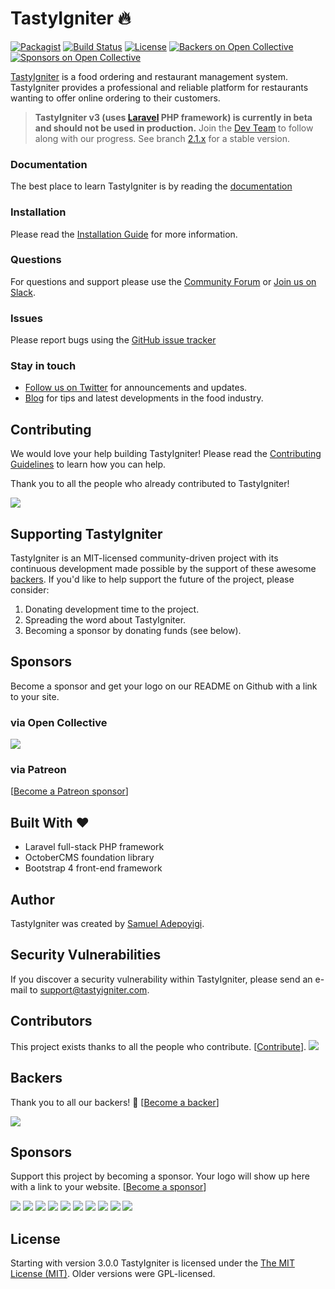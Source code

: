 TastyIgniter :fire:
============

[![Packagist](https://img.shields.io/packagist/v/tastyigniter/TastyIgniter.svg?label=Packagist&style=flat-square)](https://packagist.org/packages/tastyigniter/TastyIgniter)
[![Build Status](https://img.shields.io/travis/tastyigniter/TastyIgniter.svg?label=TravisCI&style=flat-square)](https://travis-ci.org/tastyigniter/TastyIgniter)
[![License](https://img.shields.io/packagist/l/tastyigniter/TastyIgniter.svg?label=License&style=flat-square)](https://github.com/tastyigniter/TastyIgniter/blob/master/LICENSE)
[![Backers on Open Collective](https://opencollective.com/TastyIgniter/backers/badge.svg)](#backers) 
[![Sponsors on Open Collective](https://opencollective.com/TastyIgniter/sponsors/badge.svg)](#sponsors) 

[TastyIgniter](https://tastyigniter.com/) is a food ordering and restaurant management system. TastyIgniter provides a professional and reliable platform for restaurants wanting to offer online ordering to their customers.

> **TastyIgniter v3 (uses [Laravel](https://laravel.com/) PHP framework) is currently in beta and should not be used in production.** Join the [Dev Team](http://slack.tastyigniter.com/) to follow along with our progress. See branch [2.1.x](https://github.com/tastyigniter/TastyIgniter/tree/2.1.x) for a stable version.

### Documentation
The best place to learn TastyIgniter is by reading the [documentation](https://docs.tastyigniter.com)

### Installation
Please read the [Installation Guide](https://docs.tastyigniter.com/3.0/installation) for more information.

### Questions
For questions and support please use the [Community Forum](https://forum.tastyigniter.com) or [Join us on Slack](http://slack.tastyigniter.com/). 

### Issues
Please report bugs using the [GitHub issue tracker](https://github.com/tastyigniter/TastyIgniter/issues)

### Stay in touch
- [Follow us on Twitter](https://twitter.com/tastyigniter/) for announcements and updates.
- [Blog](https://tastyigniter.com/blog/) for tips and latest developments in the food industry.

## Contributing
We would love your help building TastyIgniter! Please read the [Contributing Guidelines](CONTRIBUTING.md) to learn how you can help.

Thank you to all the people who already contributed to TastyIgniter!

<a href="https://github.com/tastyigniter/TastyIgniter/graphs/contributors"><img src="https://opencollective.com/tastyigniter/contributors.svg?width=890" /></a>

## Supporting TastyIgniter
TastyIgniter is an MIT-licensed community-driven project with its continuous development made possible by the support of these awesome [backers](#contributing). If you'd like to help support the future of the project, please consider:
1. Donating development time to the project.
2. Spreading the word about TastyIgniter.
3. Becoming a sponsor by donating funds (see below).

## Sponsors
Become a sponsor and get your logo on our README on Github with a link to your site. 

### via Open Collective
<a href="https://opencollective.com/tastyigniter" target="_blank" rel="noopener noreferrer"><img src="https://opencollective.com/tastyigniter/tiers/bronze-sponsor.svg"></a>

### via Patreon
[[Become a Patreon sponsor](https://www.patreon.com/sampoyigi)]

## Built With :heart:
- Laravel full-stack PHP framework
- OctoberCMS foundation library
- Bootstrap 4 front-end framework

## Author
TastyIgniter was created by [Samuel Adepoyigi](https://github.com/sampoyigi).

## Security Vulnerabilities
If you discover a security vulnerability within TastyIgniter, please send an e-mail to support@tastyigniter.com.

## Contributors

This project exists thanks to all the people who contribute. [[Contribute](CONTRIBUTING.md)].
<a href="https://github.com/tastyigniter/TastyIgniter/graphs/contributors"><img src="https://opencollective.com/TastyIgniter/contributors.svg?width=890&button=false" /></a>


## Backers

Thank you to all our backers! 🙏 [[Become a backer](https://opencollective.com/TastyIgniter#backer)]

<a href="https://opencollective.com/TastyIgniter#backers" target="_blank"><img src="https://opencollective.com/TastyIgniter/backers.svg?width=890"></a>


## Sponsors

Support this project by becoming a sponsor. Your logo will show up here with a link to your website. [[Become a sponsor](https://opencollective.com/TastyIgniter#sponsor)]

<a href="https://opencollective.com/TastyIgniter/sponsor/0/website" target="_blank"><img src="https://opencollective.com/TastyIgniter/sponsor/0/avatar.svg"></a>
<a href="https://opencollective.com/TastyIgniter/sponsor/1/website" target="_blank"><img src="https://opencollective.com/TastyIgniter/sponsor/1/avatar.svg"></a>
<a href="https://opencollective.com/TastyIgniter/sponsor/2/website" target="_blank"><img src="https://opencollective.com/TastyIgniter/sponsor/2/avatar.svg"></a>
<a href="https://opencollective.com/TastyIgniter/sponsor/3/website" target="_blank"><img src="https://opencollective.com/TastyIgniter/sponsor/3/avatar.svg"></a>
<a href="https://opencollective.com/TastyIgniter/sponsor/4/website" target="_blank"><img src="https://opencollective.com/TastyIgniter/sponsor/4/avatar.svg"></a>
<a href="https://opencollective.com/TastyIgniter/sponsor/5/website" target="_blank"><img src="https://opencollective.com/TastyIgniter/sponsor/5/avatar.svg"></a>
<a href="https://opencollective.com/TastyIgniter/sponsor/6/website" target="_blank"><img src="https://opencollective.com/TastyIgniter/sponsor/6/avatar.svg"></a>
<a href="https://opencollective.com/TastyIgniter/sponsor/7/website" target="_blank"><img src="https://opencollective.com/TastyIgniter/sponsor/7/avatar.svg"></a>
<a href="https://opencollective.com/TastyIgniter/sponsor/8/website" target="_blank"><img src="https://opencollective.com/TastyIgniter/sponsor/8/avatar.svg"></a>
<a href="https://opencollective.com/TastyIgniter/sponsor/9/website" target="_blank"><img src="https://opencollective.com/TastyIgniter/sponsor/9/avatar.svg"></a>



## License
Starting with version 3.0.0 TastyIgniter is licensed under the [The MIT License (MIT)](https://tastyigniter.com/licence/). Older versions were GPL-licensed.

